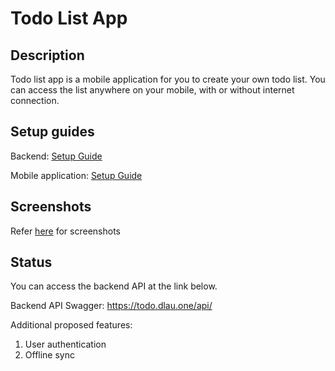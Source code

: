 # Todo List App

## Description

Todo list app is a mobile application for you to create your own todo list. You can access the list anywhere on your mobile, with or without internet connection.

## Setup guides

Backend: [Setup Guide](./todo-backend/README.MD)

Mobile application: [Setup Guide](./todo_app/README.MD)

## Screenshots

Refer [here](./screenshots/README.MD) for screenshots

## Status

You can access the backend API at the link below.

Backend API Swagger: https://todo.dlau.one/api/

Additional proposed features:
1. User authentication
2. Offline sync
